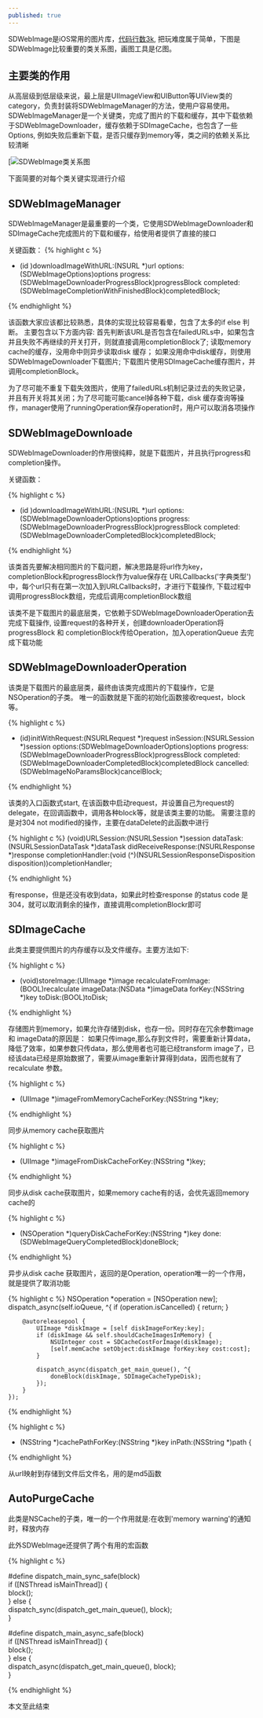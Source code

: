 ```yaml
---
published: true
---
```

SDWebImage是iOS常用的图片库，[代码行数3k][cloc], 把玩难度属于简单，下图是SDWebImage比较重要的类关系图，画图工具是亿图。

## 主要类的作用

从高层级到低层级来说，最上层是UIImageView和UIButton等UIView类的category，负责封装将SDWebImageManager的方法，使用户容易使用。SDWebImageManager是一个关键类，完成了图片的下载和缓存，其中下载依赖于SDWebImageDownloader，缓存依赖于SDImageCache，也包含了一些Options, 例如失败后重新下载，是否只缓存到memory等，类之间的依赖关系比较清晰

[![](https://raw.githubusercontent.com/hbucius/hbucius.github.io/master/_posts/SDWebImage.png "SDWebImage类关系图")

下面简要的对每个类关键实现进行介绍

## SDWebImageManager

SDWebImageManager是最重要的一个类，它使用SDWebImageDownloader和SDImageCache完成图片的下载和缓存，给使用者提供了直接的接口

关键函数：
{% highlight c %}

- (id <SDWebImageOperation>)downloadImageWithURL:(NSURL *)url
                                         options:(SDWebImageOptions)options
                                        progress:(SDWebImageDownloaderProgressBlock)progressBlock
                                       completed:(SDWebImageCompletionWithFinishedBlock)completedBlock;

{% endhighlight %}

该函数大家应该都比较熟悉，具体的实现比较容易看晕，包含了太多的if else 判断。 主要包含以下方面内容: 首先判断该URL是否包含在failedURLs中，如果包含并且失败不再继续的开关打开，则就直接调用completionBlock了; 读取memory cache的缓存，没用命中则异步读取disk 缓存； 如果没用命中disk缓存，则使用SDWebImageDownloader下载图片; 下载图片使用SDImageCache缓存图片，并调用completionBlock。

为了尽可能不重复下载失效图片，使用了failedURLs机制记录过去的失败记录，并且有开关将其关闭；为了尽可能可能cancel掉各种下载，disk 缓存查询等操作，manager使用了runningOperation保存operation时，用户可以取消各项操作

## SDWebImageDownloade

SDWebImageDownloader的作用很纯粹，就是下载图片，并且执行progress和 completion操作。

关键函数：

{% highlight c %}

- (id <SDWebImageOperation>)downloadImageWithURL:(NSURL *)url
                                         options:(SDWebImageDownloaderOptions)options
                                        progress:(SDWebImageDownloaderProgressBlock)progressBlock
                                       completed:(SDWebImageDownloaderCompletedBlock)completedBlock;
                                       
 {% endhighlight %}

该类首先要解决相同图片的下载问题，解决思路是将url作为key，completionBlock和progressBlock作为value保存在
URLCallbacks('字典类型')中，每个url只有在第一次加入到URLCallbacks时，才进行下载操作, 下载过程中调用progressBlock数组，完成后调用completionBlock数组

该类不是下载图片的最底层类，它依赖于SDWebImageDownloaderOperation去完成下载操作, 设置request的各种开关，创建downloaderOperation将progressBlock 和 completionBlock传给Operation，加入operationQueue 去完成下载功能

## SDWebImageDownloaderOperation

该类是下载图片的最底层类，最终由该类完成图片的下载操作，它是NSOperation的子类。 唯一的函数就是下面的初始化函数接收request，block等。 

{% highlight c %}

- (id)initWithRequest:(NSURLRequest *)request
            inSession:(NSURLSession *)session
              options:(SDWebImageDownloaderOptions)options
             progress:(SDWebImageDownloaderProgressBlock)progressBlock
            completed:(SDWebImageDownloaderCompletedBlock)completedBlock
            cancelled:(SDWebImageNoParamsBlock)cancelBlock;

                                       
 {% endhighlight %}
 
该类的入口函数式start, 在该函数中启动request，并设置自己为request的delegate，在回调函数中，调用各种block等，就是该类主要的功能。 需要注意的是对304 not modified的操作，主要在dataDelete的此函数中进行

{% highlight c %}
 (void)URLSession:(NSURLSession *)session dataTask:(NSURLSessionDataTask *)dataTask
                                 didReceiveResponse:(NSURLResponse *)response
                                  completionHandler:(void (^)(NSURLSessionResponseDisposition disposition))completionHandler;

 {% endhighlight %}
 
有response，但是还没有收到data，如果此时检查response 的status code 是304，就可以取消剩余的操作，直接调用completionBlockr即可

## SDImageCache
此类主要提供图片的内存缓存以及文件缓存。主要方法如下:

{% highlight c %}

- (void)storeImage:(UIImage *)image recalculateFromImage:(BOOL)recalculate imageData:(NSData *)imageData forKey:(NSString *)key toDisk:(BOOL)toDisk;

{% endhighlight %}

存储图片到memory，如果允许存储到disk，也存一份。同时存在冗余参数image 和 imageData的原因是： 如果只传image,那么存到文件时，需要重新计算data，降低了效率，如果参数只传data，那么使用者也可能已经transform image了，已经该data已经是原始数据了，需要从image重新计算得到data，因而也就有了recalculate 参数。


{% highlight c %}

- (UIImage *)imageFromMemoryCacheForKey:(NSString *)key;

{% endhighlight %}

同步从memory cache获取图片

{% highlight c %}

- (UIImage *)imageFromDiskCacheForKey:(NSString *)key;

{% endhighlight %}

同步从disk cache获取图片，如果memory cache有的话，会优先返回memory cache的

{% highlight c %}

- (NSOperation *)queryDiskCacheForKey:(NSString *)key done:(SDWebImageQueryCompletedBlock)doneBlock;

{% endhighlight %}

异步从disk cache 获取图片，返回的是Operation, operation唯一的一个作用，就是提供了取消功能

{% highlight c %}
  NSOperation *operation = [NSOperation new];
    dispatch_async(self.ioQueue, ^{
        if (operation.isCancelled) {
            return;
        }

        @autoreleasepool {
            UIImage *diskImage = [self diskImageForKey:key];
            if (diskImage && self.shouldCacheImagesInMemory) {
                NSUInteger cost = SDCacheCostForImage(diskImage);
                [self.memCache setObject:diskImage forKey:key cost:cost];
            }

            dispatch_async(dispatch_get_main_queue(), ^{
                doneBlock(diskImage, SDImageCacheTypeDisk);
            });
        }
    });
{% endhighlight %}


{% highlight c %}

- (NSString *)cachePathForKey:(NSString *)key inPath:(NSString *)path {

{% endhighlight %}

从url映射到存储到文件后文件名，用的是md5函数

## AutoPurgeCache
此类是NSCache的子类，唯一的一个作用就是:在收到'memory warning'的通知时，释放内存


此外SDWebImage还提供了两个有用的宏函数

{% highlight c %}

#define dispatch_main_sync_safe(block)\
    if ([NSThread isMainThread]) {\
        block();\
    } else {\
        dispatch_sync(dispatch_get_main_queue(), block);\
    }

#define dispatch_main_async_safe(block)\
    if ([NSThread isMainThread]) {\
        block();\
    } else {\
        dispatch_async(dispatch_get_main_queue(), block);\
    }

{% endhighlight %}

本文至此结束

[cloc]:https://github.com/AlDanial/cloc